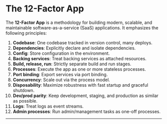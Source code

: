 # The 12-Factor App

The **12-Factor App** is a methodology for building
modern, scalable, and maintainable software-as-a-service (SaaS) applications.
It emphasizes the following principles:

1. **Codebase**: One codebase tracked in version control, many deploys.
2. **Dependencies**: Explicitly declare and isolate dependencies.
3. **Config**: Store configuration in the environment.
4. **Backing services**: Treat backing services as attached resources.
5. **Build, release, run**: Strictly separate build and run stages.
6. **Processes**: Execute the app as one or more stateless processes.
7. **Port binding**: Export services via port binding.
8. **Concurrency**: Scale out via the process model.
9. **Disposability**: Maximize robustness with fast startup and graceful shutdown.
10. **Dev/prod parity**: Keep development, staging, and production
as similar as possible.
11. **Logs**: Treat logs as event streams.
12. **Admin processes**: Run admin/management tasks as one-off processes.

---
